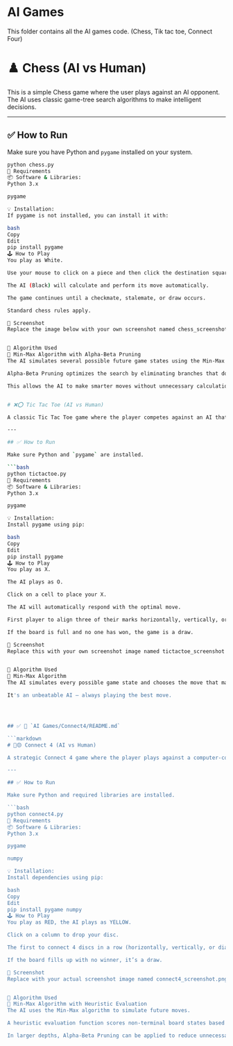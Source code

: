 # AI Games

This folder contains all the AI games code. (Chess, Tik tac toe, Connect Four)


# ♟️ Chess (AI vs Human)

This is a simple Chess game where the user plays against an AI opponent. The AI uses classic game-tree search algorithms to make intelligent decisions.

---

## ✅ How to Run

Make sure you have Python and `pygame` installed on your system.

```bash
python chess.py
🔧 Requirements
📦 Software & Libraries:
Python 3.x

pygame

💡 Installation:
If pygame is not installed, you can install it with:

bash
Copy
Edit
pip install pygame
🕹️ How to Play
You play as White.

Use your mouse to click on a piece and then click the destination square to move.

The AI (Black) will calculate and perform its move automatically.

The game continues until a checkmate, stalemate, or draw occurs.

Standard chess rules apply.

📸 Screenshot
Replace the image below with your own screenshot named chess_screenshot.png


🤖 Algorithm Used
🧠 Min-Max Algorithm with Alpha-Beta Pruning
The AI simulates several possible future game states using the Min-Max algorithm.

Alpha-Beta Pruning optimizes the search by eliminating branches that don’t need to be evaluated.

This allows the AI to make smarter moves without unnecessary calculations.


# ❌⭕ Tic Tac Toe (AI vs Human)

A classic Tic Tac Toe game where the player competes against an AI that plays optimally using the Min-Max algorithm.

---

## ✅ How to Run

Make sure Python and `pygame` are installed.

```bash
python tictactoe.py
🔧 Requirements
📦 Software & Libraries:
Python 3.x

pygame

💡 Installation:
Install pygame using pip:

bash
Copy
Edit
pip install pygame
🕹️ How to Play
You play as X.

The AI plays as O.

Click on a cell to place your X.

The AI will automatically respond with the optimal move.

First player to align three of their marks horizontally, vertically, or diagonally wins.

If the board is full and no one has won, the game is a draw.

📸 Screenshot
Replace this with your own screenshot image named tictactoe_screenshot.png.


🤖 Algorithm Used
🧠 Min-Max Algorithm
The AI simulates every possible game state and chooses the move that maximizes its chance of winning (or minimizes your chance).

It's an unbeatable AI — always playing the best move.




## ✅ 📁 `AI Games/Connect4/README.md`

```markdown
# 🔴🟡 Connect 4 (AI vs Human)

A strategic Connect 4 game where the player plays against a computer-controlled opponent using Min-Max with heuristic evaluation.

---

## ✅ How to Run

Make sure Python and required libraries are installed.

```bash
python connect4.py
🔧 Requirements
📦 Software & Libraries:
Python 3.x

pygame

numpy

💡 Installation:
Install dependencies using pip:

bash
Copy
Edit
pip install pygame numpy
🕹️ How to Play
You play as RED, the AI plays as YELLOW.

Click on a column to drop your disc.

The first to connect 4 discs in a row (horizontally, vertically, or diagonally) wins.

If the board fills up with no winner, it’s a draw.

📸 Screenshot
Replace with your actual screenshot image named connect4_screenshot.png.


🤖 Algorithm Used
🧠 Min-Max Algorithm with Heuristic Evaluation
The AI uses the Min-Max algorithm to simulate future moves.

A heuristic evaluation function scores non-terminal board states based on opportunities to win.

In larger depths, Alpha-Beta Pruning can be applied to reduce unnecessary computation.


